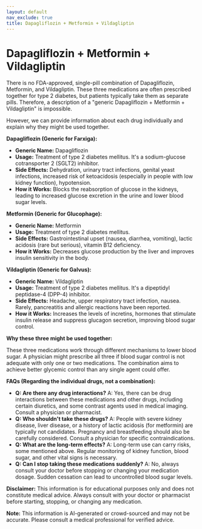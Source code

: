 ```yaml
---
layout: default
nav_exclude: true
title: Dapagliflozin + Metformin + Vildagliptin
---
```


# Dapagliflozin + Metformin + Vildagliptin

There is no FDA-approved, single-pill combination of Dapagliflozin, Metformin, and Vildagliptin.  These three medications are often prescribed together for type 2 diabetes, but patients typically take them as separate pills.  Therefore, a description of a "generic Dapagliflozin + Metformin + Vildagliptin" is impossible.

However, we can provide information about each drug individually and explain why they might be used together.


**Dapagliflozin (Generic for Farxiga):**

* **Generic Name:** Dapagliflozin
* **Usage:**  Treatment of type 2 diabetes mellitus.  It's a sodium-glucose cotransporter 2 (SGLT2) inhibitor.
* **Side Effects:**  Dehydration, urinary tract infections, genital yeast infections, increased risk of ketoacidosis (especially in people with low kidney function), hypotension.
* **How it Works:**  Blocks the reabsorption of glucose in the kidneys, leading to increased glucose excretion in the urine and lower blood sugar levels.


**Metformin (Generic for Glucophage):**

* **Generic Name:** Metformin
* **Usage:** Treatment of type 2 diabetes mellitus.
* **Side Effects:**  Gastrointestinal upset (nausea, diarrhea, vomiting), lactic acidosis (rare but serious), vitamin B12 deficiency.
* **How it Works:** Decreases glucose production by the liver and improves insulin sensitivity in the body.


**Vildagliptin (Generic for Galvus):**

* **Generic Name:** Vildagliptin
* **Usage:** Treatment of type 2 diabetes mellitus. It's a dipeptidyl peptidase-4 (DPP-4) inhibitor.
* **Side Effects:**  Headache, upper respiratory tract infection, nausea.  Rarely, pancreatitis and allergic reactions have been reported.
* **How it Works:** Increases the levels of incretins, hormones that stimulate insulin release and suppress glucagon secretion, improving blood sugar control.


**Why these three might be used together:**

These three medications work through different mechanisms to lower blood sugar.  A physician might prescribe all three if blood sugar control is not adequate with only one or two medications.  The combination aims to achieve better glycemic control than any single agent could offer.

**FAQs (Regarding the individual drugs, not a combination):**

* **Q: Are there any drug interactions?** A: Yes, there can be drug interactions between these medications and other drugs, including certain diuretics, and some contrast agents used in medical imaging. Consult a physician or pharmacist.
* **Q:  Who shouldn't take these drugs?** A:  People with severe kidney disease, liver disease, or a history of lactic acidosis (for metformin) are typically not candidates.  Pregnancy and breastfeeding should also be carefully considered.  Consult a physician for specific contraindications.
* **Q: What are the long-term effects?** A: Long-term use can carry risks, some mentioned above. Regular monitoring of kidney function, blood sugar, and other vital signs is necessary.
* **Q:  Can I stop taking these medications suddenly?** A: No, always consult your doctor before stopping or changing your medication dosage.  Sudden cessation can lead to uncontrolled blood sugar levels.


**Disclaimer:** This information is for educational purposes only and does not constitute medical advice.  Always consult with your doctor or pharmacist before starting, stopping, or changing any medication.


**Note:** This information is AI-generated or crowd-sourced and may not be accurate. Please consult a medical professional for verified advice.